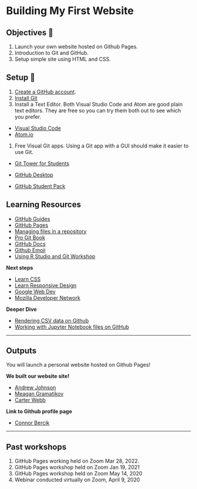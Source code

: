 # Building My First Website

## Objectives 🎯

1. Launch your own website hosted on Github Pages. 
1. Introduction to Git and GitHub. 
1. Setup simple site using HTML and CSS. 


## Setup 🧰 


1. [Create a GitHub account](https://github.com/join).
1. [Install Git](https://git-scm.com/)
1. Install a Text Editor. Both Visual Studio Code and Atom are good plain text editors. They are free so you can try them both out to see which you prefer. 
 - [Visual Studio Code](https://code.visualstudio.com/)
 - [Atom.io](https://atom.io/)
1. Free Visual Git apps. Using a Git app with a GUI should make it easier to use Git.
- [Git Tower for Students](https://www.git-tower.com/students)  
- [GitHub Desktop](https://desktop.github.com/)

- [GitHub Student Pack](https://education.github.com/pack)



## Learning Resources

- [GitHub Guides](https://guides.github.com/)
- [GitHub Pages](https://pages.github.com/)
- [Managing files in a repository](https://docs.github.com/en/free-pro-team@latest/github/managing-files-in-a-repository)
- [Pro Git Book](https://git-scm.com/book/en/v2)
- [GitHub Docs](https://docs.github.com)
- [Github Emoji](https://emojis.github.io)
- [Using R Studio and Git Workshop](https://github.com/uclaioes/using-git-and-rstudio)

**Next steps**

- [Learn CSS](https://web.dev/learn/css/)
- [Learn Responsive Design](https://web.dev/learn/design/)
- [Google Web Dev](https://web.dev/learn)
- [Mozilla Developer Network](https://developer.mozilla.org/en-US/docs/Learn)

**Deeper Dive**

- [Rendering CSV data on Github](https://docs.github.com/en/free-pro-team@latest/github/managing-files-in-a-repository/rendering-csv-and-tsv-data)
- [Working with Jupyter Notebook files on GitHub](https://docs.github.com/en/free-pro-team@latest/github/managing-files-in-a-repository/working-with-jupyter-notebook-files-on-github)



--- 


## Outputs
You will launch a personal website hosted on Github Pages!


**We built our website site!**

- [Andrew Johnson](https://ajjme.github.io/)
- [Meagan Gramatikov](https://projectdalek.github.io/)
- [Carter Webb](https://carterewebb.github.io/)

**Link to Github profile page**

- [Connor Bercik](https://github.com/cbercik)


---
## Past workshops
1. GitHub Pages working held on Zoom Mar 28, 2022.
1. GitHub Pages workshop held on Zoom Jan 19, 2021
1. GitHub Pages workshop held on Zoom May 14, 2020
1. Webinar conducted virtually on Zoom, April 9, 2020

